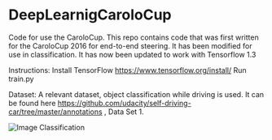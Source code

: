# DeepLearnigCaroloCup
Code for use the CaroloCup.
This repo contains code that was first written for the CaroloCup 2016 for end-to-end steering. It has been modified for use in classification. It has now been updated to work with Tensorflow 1.3 

Instructions: 
Install TensorFlow https://www.tensorflow.org/install/
Run train.py

Dataset:
A relevant dataset, object classification while driving is used. It can be found here https://github.com/udacity/self-driving-car/tree/master/annotations , Data Set 1.

![Image Classification](https://raw.githubusercontent.com/udacity/self-driving-car/master/annotations/images/crowdai.png)
